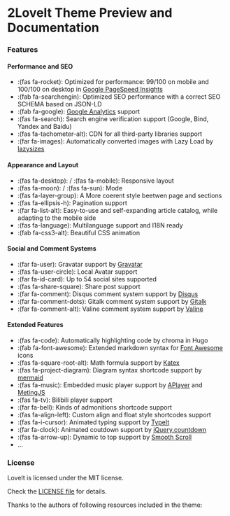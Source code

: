 # 2LoveIt Theme Preview and Documentation



### Features

#### Performance and SEO

* :(fas fa-rocket): Optimized for performance: 99/100 on mobile and 100/100 on desktop in [Google PageSpeed Insights](https://developers.google.com/speed/pagespeed/insights)
* :(fab fa-searchengin): Optimized SEO performance with a correct SEO SCHEMA based on JSON-LD
* :(fab fa-google): [Google Analytics](https://analytics.google.com/analytics) support
* :(fas fa-search): Search engine verification support (Google, Bind, Yandex and Baidu)
* :(fas fa-tachometer-alt): CDN for all third-party libraries support
* :(far fa-images): Automatically converted images with Lazy Load by [lazysizes](https://github.com/aFarkas/lazysizes)

#### Appearance and Layout

* :(fas fa-desktop): / :(fas fa-mobile): Responsive layout
* :(fas fa-moon): / :(fas fa-sun): Mode
* :(fas fa-layer-group): A More coerent style beetwen page and sections
* :(fas fa-ellipsis-h): Pagination support
* :(far fa-list-alt): Easy-to-use and self-expanding article catalog, while adapting to the mobile side
* :(fas fa-language): Multilanguage support and I18N ready
* :(fab fa-css3-alt): Beautiful CSS animation

#### Social and Comment Systems

* :(far fa-user): Gravatar support by [Gravatar](https://gravatar.com)
* :(fas fa-user-circle): Local Avatar support
* :(far fa-id-card): Up to 54 social sites supported
* :(fas fa-share-square): Share post support
* :(far fa-comment): Disqus comment system support by [Disqus](https://disqus.com)
* :(far fa-comment-dots): Gitalk comment system support by [Gitalk](https://github.com/gitalk/gitalk)
* :(far fa-comment-alt): Valine comment system support by [Valine](https://valine.js.org/)

#### Extended Features

* :(fas fa-code): Automatically highlighting code by chroma in Hugo
* :(fab fa-font-awesome): Extended markdown syntax for [Font Awesome](https://fontawesome.com/) icons
* :(fas fa-square-root-alt): Math formula support by [Katex](https://katex.org/)
* :(fas fa-project-diagram): Diagram syntax shortcode support by [mermaid](https://github.com/knsv/mermaid)
* :(fas fa-music): Embedded music player support by [APlayer](https://github.com/MoePlayer/APlayer) and [MetingJS](https://github.com/metowolf/MetingJS)
* :(fas fa-tv): Bilibili player support
* :(far fa-bell): Kinds of admonitions shortcode support
* :(fas fa-align-left): Custom align and float style shortcodes support
* :(fas fa-i-cursor): Animated typing support by [TypeIt](https://typeitjs.com/)
* :(far fa-clock): Animated coutdown support by [jQuery.countdown](https://github.com/hilios/jQuery.countdown)
* :(fas fa-arrow-up): Dynamic to top support by [Smooth Scroll](https://github.com/cferdinandi/smooth-scroll)
* ...

### License

LoveIt is licensed under the MIT license.

Check the [LICENSE file](https://github.com/dillonzq/LoveIt/blob/master/LICENSE) for details.

Thanks to the authors of following resources included in the theme:


<!--more-->